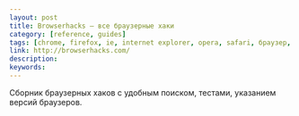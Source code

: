 ```yaml
---
layout: post
title: Browserhacks — все браузерные хаки
category: [reference, guides]
tags: [chrome, firefox, ie, internet explorer, opera, safari, браузер, хак]
link: http://browserhacks.com/
description:
keywords:
---
```


<p>Сборник браузерных хаков с удобным поиском, тестами, указанием версий браузеров.</p>
